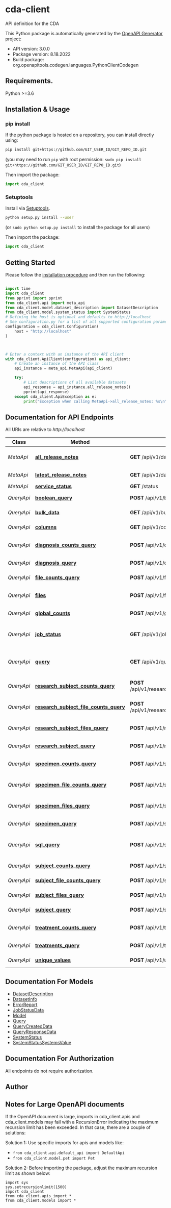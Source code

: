 # cda-client
API definition for the CDA

This Python package is automatically generated by the [OpenAPI Generator](https://openapi-generator.tech) project:

- API version: 3.0.0
- Package version: 8.18.2022
- Build package: org.openapitools.codegen.languages.PythonClientCodegen

## Requirements.

Python >=3.6

## Installation & Usage
### pip install

If the python package is hosted on a repository, you can install directly using:

```sh
pip install git+https://github.com/GIT_USER_ID/GIT_REPO_ID.git
```
(you may need to run `pip` with root permission: `sudo pip install git+https://github.com/GIT_USER_ID/GIT_REPO_ID.git`)

Then import the package:
```python
import cda_client
```

### Setuptools

Install via [Setuptools](http://pypi.python.org/pypi/setuptools).

```sh
python setup.py install --user
```
(or `sudo python setup.py install` to install the package for all users)

Then import the package:
```python
import cda_client
```

## Getting Started

Please follow the [installation procedure](#installation--usage) and then run the following:

```python

import time
import cda_client
from pprint import pprint
from cda_client.api import meta_api
from cda_client.model.dataset_description import DatasetDescription
from cda_client.model.system_status import SystemStatus
# Defining the host is optional and defaults to http://localhost
# See configuration.py for a list of all supported configuration parameters.
configuration = cda_client.Configuration(
    host = "http://localhost"
)



# Enter a context with an instance of the API client
with cda_client.ApiClient(configuration) as api_client:
    # Create an instance of the API class
    api_instance = meta_api.MetaApi(api_client)

    try:
        # List descriptions of all available datasets
        api_response = api_instance.all_release_notes()
        pprint(api_response)
    except cda_client.ApiException as e:
        print("Exception when calling MetaApi->all_release_notes: %s\n" % e)
```

## Documentation for API Endpoints

All URIs are relative to *http://localhost*

Class | Method | HTTP request | Description
------------ | ------------- | ------------- | -------------
*MetaApi* | [**all_release_notes**](docs/MetaApi.md#all_release_notes) | **GET** /api/v1/dataset-description/all | List descriptions of all available datasets
*MetaApi* | [**latest_release_notes**](docs/MetaApi.md#latest_release_notes) | **GET** /api/v1/dataset-description/latest | Description of latest dataset
*MetaApi* | [**service_status**](docs/MetaApi.md#service_status) | **GET** /status | CDA status
*QueryApi* | [**boolean_query**](docs/QueryApi.md#boolean_query) | **POST** /api/v1/boolean-query/{version} | Execute boolean query
*QueryApi* | [**bulk_data**](docs/QueryApi.md#bulk_data) | **GET** /api/v1/bulk-data/{version} | Return all data in CDA
*QueryApi* | [**columns**](docs/QueryApi.md#columns) | **GET** /api/v1/columns/{version} | Returns all column names
*QueryApi* | [**diagnosis_counts_query**](docs/QueryApi.md#diagnosis_counts_query) | **POST** /api/v1/diagnosis/counts/{version} | Execute Diagnosis Counts query
*QueryApi* | [**diagnosis_query**](docs/QueryApi.md#diagnosis_query) | **POST** /api/v1/diagnosis/{version} | Execute Diagnosis query
*QueryApi* | [**file_counts_query**](docs/QueryApi.md#file_counts_query) | **POST** /api/v1/files/counts/{version} | Execute File Counts query
*QueryApi* | [**files**](docs/QueryApi.md#files) | **POST** /api/v1/files/{version} | Returns a list of files given a boolean query
*QueryApi* | [**global_counts**](docs/QueryApi.md#global_counts) | **POST** /api/v1/global-counts/{version} | Returns counts of the DCS
*QueryApi* | [**job_status**](docs/QueryApi.md#job_status) | **GET** /api/v1/job-status/{id} | Return the running status of long running queries.
*QueryApi* | [**query**](docs/QueryApi.md#query) | **GET** /api/v1/query/{id} | Given a query ID, return the a page of data from the query result.
*QueryApi* | [**research_subject_counts_query**](docs/QueryApi.md#research_subject_counts_query) | **POST** /api/v1/researchsubjects/counts/{version} | Execute ResearchSubjects Counts query
*QueryApi* | [**research_subject_file_counts_query**](docs/QueryApi.md#research_subject_file_counts_query) | **POST** /api/v1/researchsubjects/files/counts/{version} | Execute ResearchSubjects File Counts query
*QueryApi* | [**research_subject_files_query**](docs/QueryApi.md#research_subject_files_query) | **POST** /api/v1/researchsubjects/files/{version} | Execute ResearchSubject Files query
*QueryApi* | [**research_subject_query**](docs/QueryApi.md#research_subject_query) | **POST** /api/v1/researchsubjects/{version} | Execute Research Subject query
*QueryApi* | [**specimen_counts_query**](docs/QueryApi.md#specimen_counts_query) | **POST** /api/v1/specimen/counts/{version} | Execute Specimen Counts query
*QueryApi* | [**specimen_file_counts_query**](docs/QueryApi.md#specimen_file_counts_query) | **POST** /api/v1/specimen/files/counts/{version} | Execute Specimen File Counts query
*QueryApi* | [**specimen_files_query**](docs/QueryApi.md#specimen_files_query) | **POST** /api/v1/specimen/files/{version} | Execute Specimen Files query
*QueryApi* | [**specimen_query**](docs/QueryApi.md#specimen_query) | **POST** /api/v1/specimens/{version} | Execute Specimens query
*QueryApi* | [**sql_query**](docs/QueryApi.md#sql_query) | **POST** /api/v1/sql-query | Execute SQL directly on a version of the dataset
*QueryApi* | [**subject_counts_query**](docs/QueryApi.md#subject_counts_query) | **POST** /api/v1/subjects/counts/{version} | Execute Subjects Counts query
*QueryApi* | [**subject_file_counts_query**](docs/QueryApi.md#subject_file_counts_query) | **POST** /api/v1/subjects/files/counts/{version} | Execute Subjects File Counts query
*QueryApi* | [**subject_files_query**](docs/QueryApi.md#subject_files_query) | **POST** /api/v1/subjects/files/{version} | Execute Subject Files query
*QueryApi* | [**subject_query**](docs/QueryApi.md#subject_query) | **POST** /api/v1/subjects/{version} | Execute Subject query
*QueryApi* | [**treatment_counts_query**](docs/QueryApi.md#treatment_counts_query) | **POST** /api/v1/treatments/counts/{version} | Execute Treatments Counts query
*QueryApi* | [**treatments_query**](docs/QueryApi.md#treatments_query) | **POST** /api/v1/treatments/{version} | Execute Treatments query
*QueryApi* | [**unique_values**](docs/QueryApi.md#unique_values) | **POST** /api/v1/unique-values/{version} | Returns all unique values


## Documentation For Models

 - [DatasetDescription](docs/DatasetDescription.md)
 - [DatasetInfo](docs/DatasetInfo.md)
 - [ErrorReport](docs/ErrorReport.md)
 - [JobStatusData](docs/JobStatusData.md)
 - [Model](docs/Model.md)
 - [Query](docs/Query.md)
 - [QueryCreatedData](docs/QueryCreatedData.md)
 - [QueryResponseData](docs/QueryResponseData.md)
 - [SystemStatus](docs/SystemStatus.md)
 - [SystemStatusSystemsValue](docs/SystemStatusSystemsValue.md)


## Documentation For Authorization

 All endpoints do not require authorization.

## Author




## Notes for Large OpenAPI documents
If the OpenAPI document is large, imports in cda_client.apis and cda_client.models may fail with a
RecursionError indicating the maximum recursion limit has been exceeded. In that case, there are a couple of solutions:

Solution 1:
Use specific imports for apis and models like:
- `from cda_client.api.default_api import DefaultApi`
- `from cda_client.model.pet import Pet`

Solution 2:
Before importing the package, adjust the maximum recursion limit as shown below:
```
import sys
sys.setrecursionlimit(1500)
import cda_client
from cda_client.apis import *
from cda_client.models import *
```

